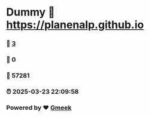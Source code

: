 # Dummy :link: https://planenalp.github.io 
### :page_facing_up: [3](https://planenalp.github.io/tag.html) 
### :speech_balloon: 0 
### :hibiscus: 57281 
### :alarm_clock: 2025-03-23 22:09:58 
### Powered by :heart: [Gmeek](https://github.com/Meekdai/Gmeek)
